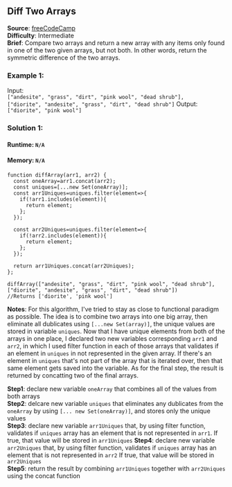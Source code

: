 ## Diff Two Arrays 

**Source**: [freeCodeCamp](https://www.freecodecamp.org/learn/javascript-algorithms-and-data-structures/intermediate-algorithm-scripting/diff-two-arrays)    
**Difficulty**: Intermediate  
**Brief**: Compare two arrays and return a new array with any items only found in one of the two given arrays, but not both. In other words, return the symmetric difference of the two arrays.       

### Example 1:
Input:   
``["andesite", "grass", "dirt", "pink wool", "dead shrub"],  
 ["diorite", "andesite", "grass", "dirt", "dead shrub"]``
Output: ``["diorite", "pink wool"]``



### Solution 1:
#### Runtime: ``N/A``
####  Memory: ``N/A``
```
function diffArray(arr1, arr2) {
  const oneArray=arr1.concat(arr2);
  const uniques=[...new Set(oneArray)];
  const arr1Uniques=uniques.filter(element=>{
    if(!arr1.includes(element)){
      return element;
    };
  });

  const arr2Uniques=uniques.filter(element=>{
    if(!arr2.includes(element)){
      return element;
    };
  });
  
  return arr1Uniques.concat(arr2Uniques);
};

diffArray(["andesite", "grass", "dirt", "pink wool", "dead shrub"], ["diorite", "andesite", "grass", "dirt", "dead shrub"])
//Returns ['diorite', 'pink wool']
```
**Notes**: For this algorithm, I've tried to stay as close to functional paradigm as possible. The idea is to combine two arrays into one big array, then eliminate all dublicates using ``[...new Set(array)]``, the unique values are stored in variable ``uniques``. Now that I have unique elements from both of the arrays in one place, I declared two new variables corresponding ``arr1`` and ``arr2``, in which I used filter function in each of those arrays that validates if an element in ``uniques`` in not represented in the given array. If there's an element in ``uniques`` that's not part of the array that is iterated over, then that same element gets saved into the variable. As for the final step, the result is returned by concatting two of the final arrays.   

**Step1**: declare new variable ``oneArray`` that combines all of the values from both arrays  
**Step2**: delcare new variable ``uniques`` that eliminates any dublicates from the ``oneArray`` by using ``[... new Set(oneArray)]``, and stores only the unique values  
**Step3**: declare new variable ``arr1Uniques`` that, by using filter function, validates if ``uniques`` array has an element that is not represented in ``arr1``. If true, that value will be stored in ``arr1Uniques`` 
**Step4**: declare new variable ``arr2Uniques`` that, by using filter function, validates if ``uniques`` array has an element that is not represented in ``arr2`` If true, that value will be stored in ``arr2Uniques``   
**Step5**: return the result by combining ``arr1Uniques`` together with ``arr2Uniques`` using the concat function  
